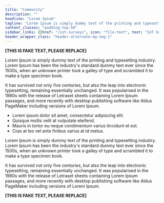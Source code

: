```yaml
---
title: "Community"
description: ""
headline: "Lorem Ipsum"
tagline: "Lorem Ipsum is simply dummy text of the printing and typesetting industry."
content_classes: "padding-top-50"
sidebar_links: [[href: "/iot-surveys", icon: "file-text", text: "IoT Surveys"],[href: "/open-iot-challenge", icon: "award", text: "Open IoT Challenge"],[href: "https://www.meetup.com/Virtual-IoT/", icon: "at-sign", text: "Virtual IoT Meetup"],[href: "/resources", icon: "folder", text: "Resources"]]
header_wrapper_class: "header-alternate-bg-img-1"
---
```


**[THIS IS FAKE TEXT, PLEASE REPLACE]**

Lorem Ipsum is simply dummy text of the printing and typesetting industry. Lorem Ipsum has been the industry's standard dummy text ever since the 1500s, when an unknown printer took a galley of type and scrambled it to make a type specimen book. 

It has survived not only five centuries, but also the leap into electronic typesetting, remaining essentially unchanged. It was popularised in the 1960s with the release of Letraset sheets containing Lorem Ipsum passages, and more recently with desktop publishing software like Aldus PageMaker including versions of Lorem Ipsum.

* Lorem ipsum dolor sit amet, consectetur adipiscing elit.
* Quisque mollis velit at vulputate eleifend.
* Mauris in tortor eu neque condimentum varius tincidunt et est.
* Cras at leo vel ante finibus varius at id metus.

Lorem Ipsum is simply dummy text of the printing and typesetting industry. Lorem Ipsum has been the industry's standard dummy text ever since the 1500s, when an unknown printer took a galley of type and scrambled it to make a type specimen book. 

It has survived not only five centuries, but also the leap into electronic typesetting, remaining essentially unchanged. It was popularised in the 1960s with the release of Letraset sheets containing Lorem Ipsum passages, and more recently with desktop publishing software like Aldus PageMaker including versions of Lorem Ipsum.

**[THIS IS FAKE TEXT, PLEASE REPLACE]**